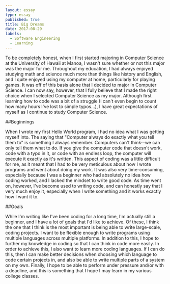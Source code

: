 ```yaml
---
layout: essay
type: essay
published: true
title: Big Dreams
date: 2017-08-29
labels:
  - Software Engineering
  - Learning
---
```


To be completely honest, when I first started majoring in Computer Science at the University of Hawaii at Manoa, I wasn't sure whether or not this major was the major for me. Throughout my education, I had always enjoyed studying math and science much more than things like history and English, and I quite enjoyed using my computer at home, particularly for playing games. It was off of this basis alone that I decided to major in Computer Science. I can now say, however, that I fully believe that I made the right choice when I selected Computer Science as my major. Although first learning how to code was a bit of a struggle (I can't even begin to count how many hours I've lost to simple typos...), I have great expectations of myself as I continue to study Computer Science.

##Beginnings

When I wrote my first Hello World program, I had no idea what I was getting myself into. The saying that "Computer always do exactly what you tell them to" is something I always remember. Computers can't think--we can only tell them what to do. If you give the computer code that doesn't work, code with a typo in it, or code with an endless loop, the computer will execute it exactly as it's written. This aspect of coding was a little difficult for me, as it meant that I had to be very meticulous about how I wrote programs and went about doing my work. It was also very time-consuming, especially because I was a beginner who had absolutely no idea how coding worked, and I lacked the mindset to write good code. As time went on, however, I've become used to writing code, and can honestly say that I very much enjoy it, especially when I write something and it works exactly how I want it to.

##Goals

While I'm writing like I've been coding for a long time, I'm actually still a beginner, and I have a lot of goals that I'd like to achieve. Of these, I think the one that I think is the most important is being able to write large-scale, coding projects. I want to be flexible enough to write programs using multiple languages across multiple platforms. In addition to this, I hope to further my knowledge in coding so that I can think in  code more easily. In order to achieve this, I also want to learn more coding languages. If I can do this, then I can make better decisions when choosing which language to code certain projects in, and also be able to write multiple parts of a system on my own. Finally, I hope to be able to perform under pressure and/or with a deadline, and this is something that I hope I may learn in my various college classes.
